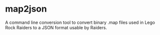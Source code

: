 # map2json
A command line conversion tool to convert binary .map files used in Lego Rock Raiders to a JSON format usable by Raiders.
